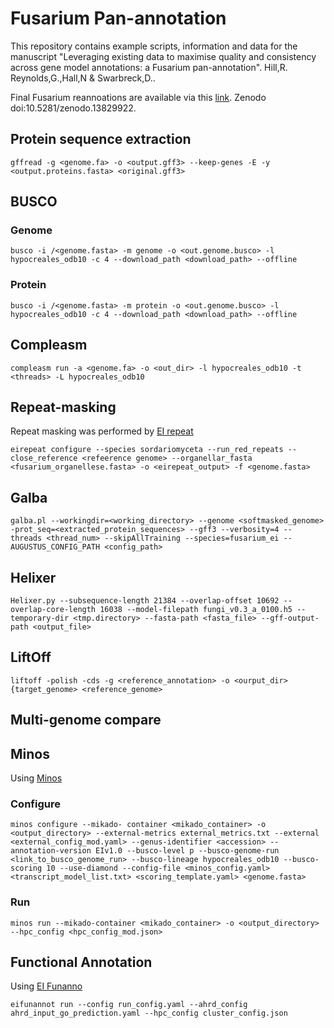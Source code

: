 # Fusarium Pan-annotation

This repository contains example scripts, information and data for the manuscript "Leveraging existing data to maximise quality and consistency across gene model annotations: a Fusarium pan-annotation". Hill,R. Reynolds,G.,Hall,N & Swarbreck,D..

Final Fusarium reannoations are available via this [link](https://zenodo.org/records/13829922). Zenodo doi:10.5281/zenodo.13829922.


## Protein sequence extraction

```
gffread -g <genome.fa> -o <output.gff3> --keep-genes -E -y <output.proteins.fasta> <original.gff3>
```

## BUSCO
###  Genome

```
busco -i /<genome.fasta> -m genome -o <out.genome.busco> -l hypocreales_odb10 -c 4 --download_path <download_path> --offline
```
###  Protein
```
busco -i /<genome.fasta> -m protein -o <out.genome.busco> -l hypocreales_odb10 -c 4 --download_path <download_path> --offline
```

## Compleasm

```
compleasm run -a <genome.fa> -o <out_dir> -l hypocreales_odb10 -t <threads> -L hypocreales_odb10
```

## Repeat-masking

Repeat masking was performed by [EI repeat](https://github.com/EI-CoreBioinformatics/eirepeat/)

```
eirepeat configure --species sordariomyceta --run_red_repeats --close_reference <refeerence genome> --organellar_fasta <fusarium_organellese.fasta> -o <eirepeat_output> -f <genome.fasta>
```
## Galba

```
galba.pl --workingdir=<working_directory> --genome <softmasked_genome> -prot_seq=<extracted_protein_sequences> --gff3 --verbosity=4 -- threads <thread_num> --skipAllTraining --species=fusarium_ei --AUGUSTUS_CONFIG_PATH <config_path>
```

## Helixer

```
Helixer.py --subsequence-length 21384 --overlap-offset 10692 --overlap-core-length 16038 --model-filepath fungi_v0.3_a_0100.h5 --temporary-dir <tmp.directory> --fasta-path <fasta_file> --gff-output-path <output_file>
```

## LiftOff

```
liftoff -polish -cds -g <reference_annotation> -o <ourput_dir> {target_genome> <reference_genome>
```


## Multi-genome compare


## Minos

Using [Minos](https://github.com/EI-CoreBioinformatics/minos)

### Configure

```
minos configure --mikado- container <mikado_container> -o <output_directory> --external-metrics external_metrics.txt --external <external_config_mod.yaml> --genus-identifier <accession> --annotation-version EIv1.0 --busco-level p --busco-genome-run <link_to_busco_genome_run> --busco-lineage hypocreales_odb10 --busco-scoring 10 --use-diamond --config-file <minos_config.yaml> <transcript_model_list.txt> <scoring_template.yaml> <genome.fasta> 
```

### Run

```
minos run --mikado-container <mikado_container> -o <output_directory> --hpc_config <hpc_config_mod.json>
```

## Functional Annotation

Using [EI Funanno](https://github.com/EI-CoreBioinformatics/eifunannot)

```
eifunannot run --config run_config.yaml --ahrd_config ahrd_input_go_prediction.yaml --hpc_config cluster_config.json
```


